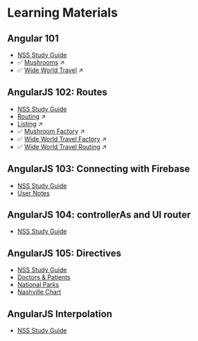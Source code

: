 # Learning Materials

## Angular 101
* [NSS Study Guide](MF_ANGULAR_101.md)
* :white_check_mark: [Mushrooms](https://github.com/kenziebottoms/nss-front-05-mushrooms) :arrow_upper_right:
* :white_check_mark: [Wide World Travel](https://github.com/kenziebottoms/nss-front-05-travel) :arrow_upper_right:

## AngularJS 102: Routes

* [NSS Study Guide](MF_ANGULAR_102.md)
* [Routing](https://github.com/kenziebottoms/nss-front-05-routing) :arrow_upper_right:
* [Listing](https://github.com/kenziebottoms/nss-front-05-routing) :arrow_upper_right:
* :white_check_mark: [Mushroom Factory](https://github.com/kenziebottoms/nss-front-05-mushrooms) :arrow_upper_right:
* :white_check_mark: [Wide World Travel Factory](https://github.com/kenziebottoms/nss-front-05-travel) :arrow_upper_right:
* :white_check_mark: [Wide World Travel Routing](https://github.com/kenziebottoms/nss-front-05-travel) :arrow_upper_right:


## AngularJS 103: Connecting with Firebase

* [NSS Study Guide](MF_ANGULAR_103.md)
* [User Notes](MF_USER_NOTES.md)


## AngularJS 104: controllerAs and UI router

* [NSS Study Guide](MF_ANGULAR_104.md)


## AngularJS 105: Directives

* [NSS Study Guide](MF_ANGULAR_105.md)
* [Doctors & Patients](MF_DOCTORS_PATIENTS.md)
* [National Parks](MF_NATIONAL_PARKS.md)
* [Nashville Chart](MF_MF_NASHVILLE_CHART.md)

## AngularJS Interpolation

* [NSS Study Guide](MF_ANGULAR_INTERPOLATION.md)